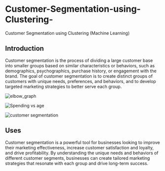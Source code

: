 # Customer-Segmentation-using-Clustering-
Customer Segmentation using Clustering (Machine Learning)


## Introduction 
Customer segmentation is the process of dividing a large customer base into smaller groups based on similar characteristics or behaviors, such as demographics, psychographics, purchase history, or engagement with the brand. The goal of customer segmentation is to create distinct groups of customers with unique needs, preferences, and behaviors, and to develop targeted marketing strategies to better serve each group.


![elbow_graph](https://user-images.githubusercontent.com/78251168/222511840-d8ca5423-3782-44fe-95e7-4e0c088645bb.png)


![Spending vs age](https://user-images.githubusercontent.com/78251168/222511864-cfe44eb6-d31b-4f01-a45c-fe61b766edd5.png)


![customer segmentation](https://user-images.githubusercontent.com/78251168/222511031-807401f3-837d-48c8-b1d9-4d98ae226d49.png)


## Uses
Customer segmentation is a powerful tool for businesses looking to improve their marketing effectiveness, increase customer satisfaction and loyalty, and drive profitability. By understanding the unique needs and behaviors of different customer segments, businesses can create tailored marketing strategies that resonate with each group and drive long-term success.




